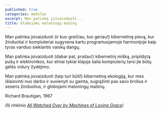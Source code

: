 ```yaml
---
published: true
categories: mokslas
excerpt: Man patinka įsivaizduoti...
title: Globojami maloningų mašinų
---
```

Man patinka įsivaizduoti (ir
kuo greičiau, tuo geriau!)
kibernetinę pievą,
kur žinduoliai ir kompiuteriai
sugyvena kartu
programuojamoje harmonijoje
kaip tyras vanduo
siekiantis vaiskų dangų.

Man patinka įsivaizduoti
(dabar pat, prašau!)
kibernetinį mišką,
pripildytą pušų ir elektronikos,
kur elniai tykiai klajoja
šalia kompiuterių
tarsi jie būtų gėlės
vidury žydėjimo.

Man patinka įsivaizduoti
(taip turi būti!)
kibernetinę ekologiją,
kur mes išlaisvinti nuo darbo
ir suvienyti su gamta, 
sugrąžinti pas savo
brolius ir seseris žinduolius,
ir globojami
maloningų mašinų.

Richard Brautigan, 1967

*(Iš rinkinio [All Watched Over by Machines of Loving Grace](http://www.brautigan.net/machines.html))*
